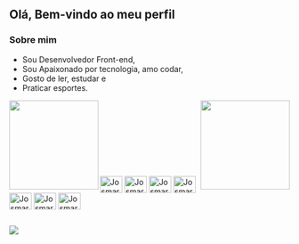 ## Olá, Bem-vindo ao meu perfil
### Sobre mim
- Sou Desenvolvedor Front-end,
-  Sou Apaixonado por tecnologia, amo codar,
-  Gosto de ler, estudar e
-  Praticar esportes.
 
<div align="center"><a href="https://github.com/luis-gustavoj">
<img height="160em" align="left" src="https://github-readme-stats.vercel.app/api?username=luis-gustavoj&show_icons=true&bg_color=282A36&title_color=DD6387&icon_color=BD93F9&text_color=fff&border_color=fff" />
<img height="160em" align="right" src="https://github-readme-stats.vercel.app/api/top-langs/?username=luis-gustavoj&layout=compact&bg_color=282A36&title_color=DD6387&icon_color=BD93F9&text_color=fff&border_color=fff" />
</a>
</div><br>
<br>
<br>
<br>
<br>
<br>
<br>
<div style="display: inline_block"><br>
    <img align="center" alt="Josmario-git" height="30" width="40"
        src="https://cdn.jsdelivr.net/gh/devicons/devicon/icons/git/git-original-wordmark.svg" />
    <img align="center" alt="Josmario-github" height="30" width="40"
        src="https://cdn.jsdelivr.net/gh/devicons/devicon/icons/github/github-original-wordmark.svg" />
    <img align="center" alt="Josmario-html" height="30" width="40"
        src="https://cdn.jsdelivr.net/gh/devicons/devicon/icons/html5/html5-original-wordmark.svg" />
    <img align="center" alt="Josmario-css" height="30" width="40"
        src="https://cdn.jsdelivr.net/gh/devicons/devicon/icons/css3/css3-original-wordmark.svg" />
    <img align="center" alt="Josmario-js" height="30" width="40"
        src="https://cdn.jsdelivr.net/gh/devicons/devicon/icons/javascript/javascript-original.svg" />
    <img align="center" alt="Josmario-react" height="30" width="40"
        src="https://cdn.jsdelivr.net/gh/devicons/devicon/icons/react/react-original-wordmark.svg" />
    <img align="center" alt="Josmario-nodejs" height="30" width="40"
        src="https://cdn.jsdelivr.net/gh/devicons/devicon/icons/nodejs/nodejs-original.svg" />
</div>

##

<div>
    <a href="https://www.linkedin.com/in/josmario-cirqueira-dos-santos-046b66217" target="_blank"><img
            src="https://img.shields.io/badge/-LinkedIn-%230077B5?style=for-the-badge&logo=linkedin&logoColor=white"
            target="_blank"></a>
</div>
